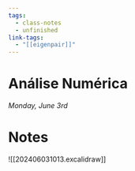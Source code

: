```yaml
---
tags:
  - class-notes
  - unfinished
link-tags:
  - "[[eigenpair]]"
---
```

# Análise Numérica

_Monday, June 3rd_

# Notes

![[202406031013.excalidraw]]

